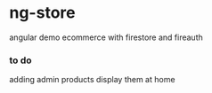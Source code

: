 # ng-store
angular demo ecommerce with firestore and fireauth

### to do 
adding admin products
display them at home
